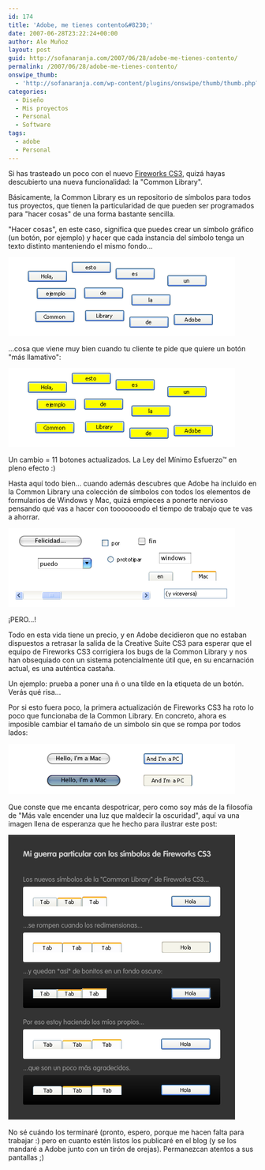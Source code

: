 ```yaml
---
id: 174
title: 'Adobe, me tienes contento&#8230;'
date: 2007-06-28T23:22:24+00:00
author: Ale Muñoz
layout: post
guid: http://sofanaranja.com/2007/06/28/adobe-me-tienes-contento/
permalink: /2007/06/28/adobe-me-tienes-contento/
onswipe_thumb:
  - 'http://sofanaranja.com/wp-content/plugins/onswipe/thumb/thumb.php?src=/images/2007/06/caos-de-botoncillos.png&amp;w=600&amp;h=800&amp;zc=1&amp;q=75&amp;f=0'
categories:
  - Diseño
  - Mis proyectos
  - Personal
  - Software
tags:
  - adobe
  - Personal
---
```

Si has trasteado un poco con el nuevo [Fireworks CS3](http://www.adobe.com/products/fireworks/), quizá hayas descubierto una nueva funcionalidad: la "Common Library".

Básicamente, la Common Library es un repositorio de símbolos para todos tus proyectos, que tienen la particularidad de que pueden ser programados para "hacer cosas" de una forma bastante sencilla.

"Hacer cosas", en este caso, significa que puedes crear un símbolo gráfico (un botón, por ejemplo) y hacer que cada instancia del símbolo tenga un texto distinto manteniendo el mismo fondo...

![Caos de Botoncillos](/images/2007/06/caos-de-botoncillos.png)

...cosa que viene muy bien cuando tu cliente te pide que quiere un botón "más llamativo":

![Caos de Botoncillos Horteras](/images/2007/06/caos-de-botoncillos-horteras.png)

Un cambio = 11 botones actualizados. La Ley del Mínimo Esfuerzo™ en pleno efecto :)

Hasta aquí todo bien... cuando además descubres que Adobe ha incluido en la Common Library una colección de símbolos con todos los elementos de formularios de Windows y Mac, quizá empieces a ponerte nervioso pensando qué vas a hacer con tooooooodo el tiempo de trabajo que te vas a ahorrar.

![Caos de Elementos](/images/2007/06/caos-de-elementos.png)

¡PERO...!

Todo en esta vida tiene un precio, y en Adobe decidieron que no estaban dispuestos a retrasar la salida de la Creative Suite CS3 para esperar que el equipo de Fireworks CS3 corrigiera los bugs de la Common Library y nos han obsequiado con un sistema potencialmente útil que, en su encarnación actual, es una auténtica castaña.

Un ejemplo: prueba a poner una ñ o una tilde en la etiqueta de un botón. Verás qué risa...

Por si esto fuera poco, la primera actualización de Fireworks CS3 ha roto lo poco que funcionaba de la Common Library. En concreto, ahora es imposible cambiar el tamaño de un símbolo sin que se rompa por todos lados:

![Botones Escacharrados](/images/2007/06/botones-escacharrados.png)

Que conste que me encanta despotricar, pero como soy más de la filosofía de "Más vale encender una luz que maldecir la oscuridad", aquí va una imagen llena de esperanza que he hecho para ilustrar este post:

![Arreglando los Fallos de Adobe](/images/2007/06/arreglando-los-fallos-de-adobe.png)

No sé cuándo los terminaré (pronto, espero, porque me hacen falta para trabajar :) pero en cuanto estén listos los publicaré en el blog (y se los mandaré a Adobe junto con un tirón de orejas). Permanezcan atentos a sus pantallas ;)